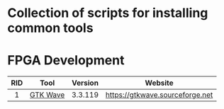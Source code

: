 # Collection of scripts for installing common tools

# FPGA Development

| RID |   Tool   | Version | Website |
|:--: |:--------:|:-------:|:-------:|
|  1  | [GTK Wave](./gtkwave.sh) | 3.3.119 | https://gtkwave.sourceforge.net |
